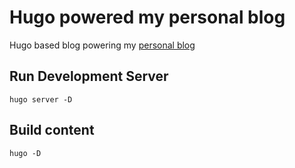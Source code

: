 # Hugo powered my personal blog

Hugo based blog powering my [personal blog](https://sandarenu.github.io)

## Run Development Server

```
hugo server -D
```

## Build content

```
hugo -D
```